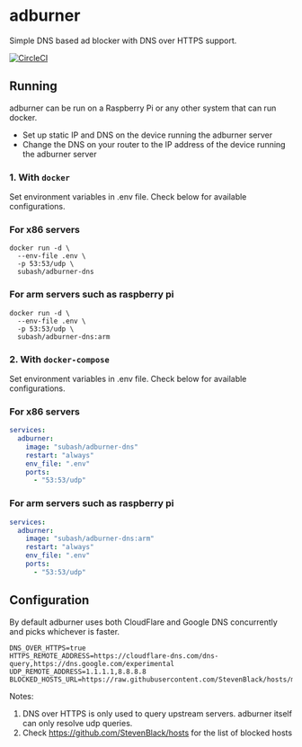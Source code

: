 # adburner
Simple DNS based ad blocker with DNS over HTTPS support.

[![CircleCI](https://circleci.com/gh/Subash/adburner-dns.svg?style=svg)](https://circleci.com/gh/Subash/adburner-dns)

## Running

adburner can be run on a Raspberry Pi or any other system that can run docker.

- Set up static IP and DNS on the device running the adburner server
- Change the DNS on your router to the IP address of the device running the adburner server

### 1. With `docker`

Set environment variables in .env file. Check below for available configurations.

### For x86 servers
```shell
docker run -d \
  --env-file .env \
  -p 53:53/udp \
  subash/adburner-dns
```

### For arm servers such as raspberry pi
```shell
docker run -d \
  --env-file .env \
  -p 53:53/udp \
  subash/adburner-dns:arm
```

### 2. With `docker-compose`

Set environment variables in .env file. Check below for available configurations.

### For x86 servers
```yaml
services:
  adburner:
    image: "subash/adburner-dns"
    restart: "always"
    env_file: ".env"
    ports:
      - "53:53/udp"
```

### For arm servers such as raspberry pi
```yaml
services:
  adburner:
    image: "subash/adburner-dns:arm"
    restart: "always"
    env_file: ".env"
    ports:
      - "53:53/udp"
```

## Configuration

By default adburner uses both CloudFlare and Google DNS concurrently and picks whichever is faster.
```
DNS_OVER_HTTPS=true
HTTPS_REMOTE_ADDRESS=https://cloudflare-dns.com/dns-query,https://dns.google.com/experimental
UDP_REMOTE_ADDRESS=1.1.1.1,8.8.8.8
BLOCKED_HOSTS_URL=https://raw.githubusercontent.com/StevenBlack/hosts/master/hosts
```
Notes:
1. DNS over HTTPS is only used to query upstream servers. adburner itself can only resolve udp queries.
2. Check https://github.com/StevenBlack/hosts for the list of blocked hosts